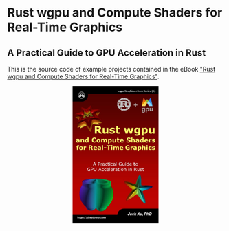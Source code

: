 # Rust wgpu and Compute Shaders for Real-Time Graphics  
## A Practical Guide to GPU Acceleration in Rust

This is the source code of example projects contained in the eBook ["Rust wgpu and Compute Shaders for Real-Time Graphics"](https://www.amazon.com/exec/obidos/ASIN/B0CLYZMVBB/unicadinccom-20). 

<p align="center">
<a href="https://drxudotnet.com"><img src="assets/cover.jpg" width="200" height="320"></a>
</p>
